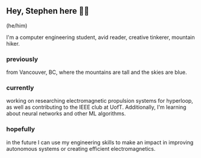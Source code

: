 ## Hey, Stephen here 👋👋

(he/him)

I'm a computer engineering student, avid reader, creative tinkerer, mountain hiker. 

### previously
from Vancouver, BC, where the mountains are tall and the skies are blue. 

### currently
working on researching electromagnetic propulsion systems for hyperloop, as well as contributing to the IEEE club at UofT. Additionally, I'm learning about neural networks and other ML algorithms.

### hopefully
in the future I can use my engineering skills to make an impact in improving autonomous systems or creating efficient electromagnetics.
